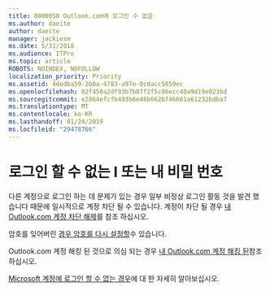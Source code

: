 ```yaml
---
title: 8000050 Outlook.com에 로그인 수 없음
ms.author: daeite
author: daeite
manager: jackiesm
ms.date: 5/31/2018
ms.audience: ITPro
ms.topic: article
ROBOTS: NOINDEX, NOFOLLOW
localization_priority: Priority
ms.assetid: 4dedba59-2b0a-4783-a97e-0cdacc5059ec
ms.openlocfilehash: 02f450a2df93b7b87f2f5c06ecc40a9d19e023bd
ms.sourcegitcommit: e2864efcfb493b6e46b662b746661a61232bdba7
ms.translationtype: MT
ms.contentlocale: ko-KR
ms.lasthandoff: 01/24/2019
ms.locfileid: "29478766"
---
```

# <a name="i-cant-sign-in-or-forgot-my-password"></a>로그인 할 수 없는 I 또는 내 비밀 번호

다른 계정으로 로그인 하는 데 문제가 있는 경우 일부 비정상 로그인 활동 것을 발견 했습니다 때문에 일시적으로 계정 차단 될 수 있습니다. 계정이 차단 될 경우 [내 Outlook.com 계정 차단 해제](https://go.microsoft.com/fwlink/p/?linkid=2001800&amp;clcid=0x409)를 참조 하십시오.
  
암호를 잊어버린 [경우 암호를 다시 설정할](https://go.microsoft.com/fwlink/p/?linkid=841909)수 있습니다.
  
Outlook.com 계정 해킹 된 것으로 의심 되는 경우 [내 Outlook.com 계정 해킹 된](https://go.microsoft.com/fwlink/p/?linkid=874366)참조 하십시오.
  
[Microsoft 계정에 로그인 할 수 없는 경우](https://go.microsoft.com/fwlink/p/?linkid=842227)에 대 한 자세히 알아보십시오.
  

